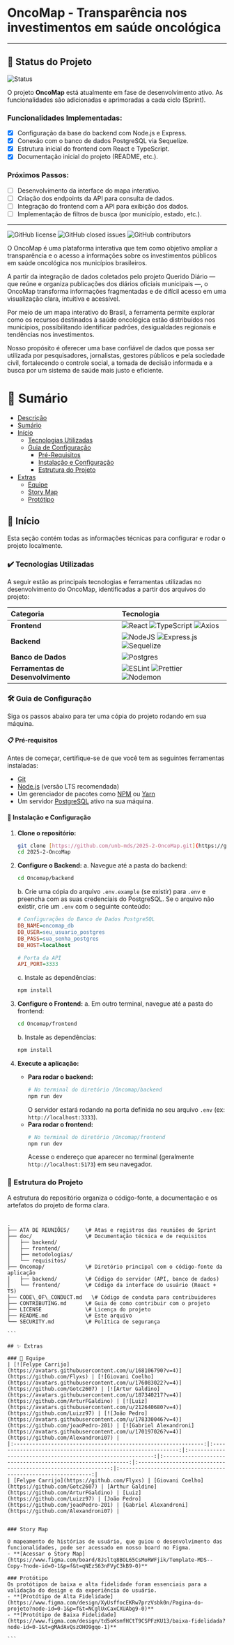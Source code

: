 # OncoMap - Transparência nos investimentos em saúde oncológica

---

## 🚧 Status do Projeto

![Status](https://img.shields.io/badge/Status-Em%20Desenvolvimento-yellow)

O projeto **OncoMap** está atualmente em fase de desenvolvimento ativo. As funcionalidades são adicionadas e aprimoradas a cada ciclo (Sprint).

### Funcionalidades Implementadas:
- [x] Configuração da base do backend com Node.js e Express.
- [x] Conexão com o banco de dados PostgreSQL via Sequelize.
- [x] Estrutura inicial do frontend com React e TypeScript.
- [x] Documentação inicial do projeto (README, etc.).

### Próximos Passos:
- [ ] Desenvolvimento da interface do mapa interativo.
- [ ] Criação dos endpoints da API para consulta de dados.
- [ ] Integração do frontend com a API para exibição dos dados.
- [ ] Implementação de filtros de busca (por município, estado, etc.).

---

![GitHub license](https://img.shields.io/github/license/unb-mds/2025-2-OncoMap)
![GitHub closed issues](https://img.shields.io/github/issues-closed/unb-mds/2025-2-OncoMap)
![GitHub contributors](https://img.shields.io/github/contributors/unb-mds/2025-2-OncoMap)

O OncoMap é uma plataforma interativa que tem como objetivo ampliar a transparência e o acesso a informações sobre os investimentos públicos em saúde oncológica nos municípios brasileiros.

A partir da integração de dados coletados pelo projeto Querido Diário — que reúne e organiza publicações dos diários oficiais municipais —, o OncoMap transforma informações fragmentadas e de difícil acesso em uma visualização clara, intuitiva e acessível.

Por meio de um mapa interativo do Brasil, a ferramenta permite explorar como os recursos destinados à saúde oncológica estão distribuídos nos municípios, possibilitando identificar padrões, desigualdades regionais e tendências nos investimentos.

Nosso propósito é oferecer uma base confiável de dados que possa ser utilizada por pesquisadores, jornalistas, gestores públicos e pela sociedade civil, fortalecendo o controle social, a tomada de decisão informada e a busca por um sistema de saúde mais justo e eficiente.

# 📝 Sumário
- [Descrição](#oncomap---transparência-nos-investimentos-em-saúde-oncológica)
- [Sumário](#-sumário)
- [Início](#-início)
  - [Tecnologias Utilizadas](#️-tecnologias-utilizadas)
  - [Guia de Configuração](#-guia-de-configuração)
    - [Pré-Requisitos](#-pré-requisitos)
    - [Instalação e Configuração](#-instalação-e-configuração)
    - [Estrutura do Projeto](#-estrutura-do-projeto)
- [Extras](#-extras)
  - [Equipe](#-equipe)
  - [Story Map](#story-map)
  - [Protótipo](#protótipo)

## 🏁 Início

Esta seção contém todas as informações técnicas para configurar e rodar o projeto localmente.

### ✔️ Tecnologias Utilizadas

A seguir estão as principais tecnologias e ferramentas utilizadas no desenvolvimento do OncoMap, identificadas a partir dos arquivos do projeto:

| Categoria | Tecnologia |
| :----------- | :---------------------------------------------------------------------------------------------------------- |
| **Frontend** | ![React](https://img.shields.io/badge/react-%2320232a.svg?style=for-the-badge&logo=react&logoColor=%2361DAFB) ![TypeScript](https://img.shields.io/badge/typescript-%23007ACC.svg?style=for-the-badge&logo=typescript&logoColor=white) ![Axios](https://img.shields.io/badge/Axios-blue?style=for-the-badge&logo=axios) |
| **Backend** | ![NodeJS](https://img.shields.io/badge/node.js-6DA55F?style=for-the-badge&logo=node.js&logoColor=white) ![Express.js](https://img.shields.io/badge/express.js-%23404d59.svg?style=for-the-badge&logo=express&logoColor=%2361DAFB) ![Sequelize](https://img.shields.io/badge/Sequelize-52B0E7?style=for-the-badge&logo=sequelize&logoColor=white) |
| **Banco de Dados** | ![Postgres](https://img.shields.io/badge/postgres-%23316192.svg?style=for-the-badge&logo=postgresql&logoColor=white) |
| **Ferramentas de Desenvolvimento** | ![ESLint](https://img.shields.io/badge/ESLint-4B3263?style=for-the-badge&logo=eslint&logoColor=white) ![Prettier](https://img.shields.io/badge/Prettier-F7B93E?style=for-the-badge&logo=prettier&logoColor=white) ![Nodemon](https://img.shields.io/badge/Nodemon-76D04B?style=for-the-badge&logo=nodemon&logoColor=white) |


### 🛠 Guia de Configuração 

Siga os passos abaixo para ter uma cópia do projeto rodando em sua máquina.

#### 📋 Pré-requisitos

Antes de começar, certifique-se de que você tem as seguintes ferramentas instaladas:
- [Git](https://git-scm.com/)
- [Node.js](https://nodejs.org/en/) (versão LTS recomendada)
- Um gerenciador de pacotes como [NPM](https://www.npmjs.com/) ou [Yarn](https://yarnpkg.com/)
- Um servidor [PostgreSQL](https://www.postgresql.org/) ativo na sua máquina.

#### 🚀 Instalação e Configuração

1.  **Clone o repositório:**
    ```bash
    git clone [https://github.com/unb-mds/2025-2-OncoMap.git](https://github.com/unb-mds/2025-2-OncoMap.git)
    cd 2025-2-OncoMap
    ```

2.  **Configure o Backend:**
    a. Navegue até a pasta do backend:
    ```bash
    cd Oncomap/backend
    ```
    b. Crie uma cópia do arquivo `.env.example` (se existir) para `.env` e preencha com as suas credenciais do PostgreSQL. Se o arquivo não existir, crie um `.env` com o seguinte conteúdo:
    ```ini
    # Configurações do Banco de Dados PostgreSQL
    DB_NAME=oncomap_db
    DB_USER=seu_usuario_postgres
    DB_PASS=sua_senha_postgres
    DB_HOST=localhost
    
    # Porta da API
    API_PORT=3333
    ```
    c. Instale as dependências:
    ```bash
    npm install
    ```

3.  **Configure o Frontend:**
    a. Em outro terminal, navegue até a pasta do frontend:
    ```bash
    cd Oncomap/frontend
    ```
    b. Instale as dependências:
    ```bash
    npm install
    ```

4.  **Execute a aplicação:**
    * **Para rodar o backend:**
        ```bash
        # No terminal do diretório /Oncomap/backend
        npm run dev 
        ```
        O servidor estará rodando na porta definida no seu arquivo `.env` (ex: `http://localhost:3333`).
    * **Para rodar o frontend:**
        ```bash
        # No terminal do diretório /Oncomap/frontend
        npm run dev
        ```
        Acesse o endereço que aparecer no terminal (geralmente `http://localhost:5173`) em seu navegador.

### 📁 Estrutura do Projeto
A estrutura do repositório organiza o código-fonte, a documentação e os artefatos do projeto de forma clara.
````

.
├── ATA DE REUNIÕES/     \# Atas e registros das reuniões de Sprint
├── doc/                 \# Documentação técnica e de requisitos
│   ├── backend/
│   ├── frontend/
│   ├── metodologias/
│   └── requisitos/
├── Oncomap/             \# Diretório principal com o código-fonte da aplicação
│   ├── backend/         \# Código do servidor (API, banco de dados)
│   └── frontend/        \# Código da interface do usuário (React + TS)
├── CODE\_OF\_CONDUCT.md   \# Código de conduta para contribuidores
├── CONTRIBUTING.md      \# Guia de como contribuir com o projeto
├── LICENSE              \# Licença do projeto
├── README.md            \# Este arquivo
└── SECURITY.md          \# Política de segurança

```

## ✨ Extras

### 👥 Equipe
| [![Felype Carrijo](https://avatars.githubusercontent.com/u/168106790?v=4)](https://github.com/Flyxs) | [![Giovani Coelho](https://avatars.githubusercontent.com/u/176083022?v=4)](https://github.com/Gotc2607) | [![Artur Galdino](https://avatars.githubusercontent.com/u/187340217?v=4)](https://github.com/ArturFGaldino) | [![Luiz](https://avatars.githubusercontent.com/u/212640680?v=4)](https://github.com/Luizz97) | [![João Pedro](https://avatars.githubusercontent.com/u/178330046?v=4)](https://github.com/joaoPedro-201) | [![Gabriel Alexandroni](https://avatars.githubusercontent.com/u/170197026?v=4)](https://github.com/Alexandroni07) |
|:-------------------------------------------------------------:|:-----------------------------------------------------------:|:-----------------------------------------------------------:|:-----------------------------------------------------------:|:-------------------------------------------------------------:|:-------------------------------------------------------------:|
| [Felype Carrijo](https://github.com/Flyxs) | [Giovani Coelho](https://github.com/Gotc2607) | [Arthur Galdino](https://github.com/ArturFGaldino) | [Luiz](https://github.com/Luizz97) | [João Pedro](https://github.com/joaoPedro-201) | [Gabriel Alexandroni](https://github.com/Alexandroni07) |


### Story Map

O mapeamento de histórias de usuário, que guiou o desenvolvimento das funcionalidades, pode ser acessado em nosso board no Figma.
- **[Acessar o Story Map](https://www.figma.com/board/8Jsltq8BOL65CsMoRWFjik/Template-MDS--Copy-?node-id=0-1&p=f&t=qNEzS63nFVyC3kB9-0)**

### Protótipo
Os protótipos de baixa e alta fidelidade foram essenciais para a validação do design e da experiência do usuário.
- **[Protótipo de Alta Fidelidade](https://www.figma.com/design/XyUsffocEKRw7przVsbk0n/Pagina-do-projeto?node-id=0-1&p=f&t=NCglUxCaxCXUAbg9-0)**
- **[Protótipo de Baixa Fidelidade](https://www.figma.com/design/td5oKsmfHCtT9CSPFzKU13/baixa-fidelidada?node-id=0-1&t=gMAdAvQszOHO9gqo-1)**

```